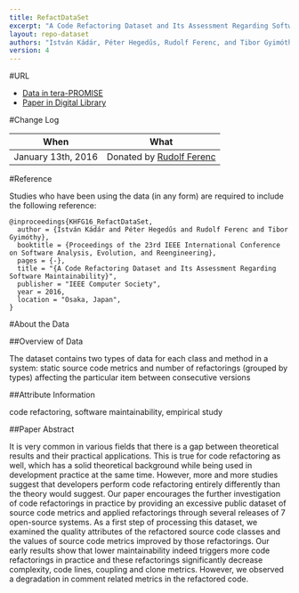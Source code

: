 ```yaml
---
title: RefactDataSet
excerpt: "A Code Refactoring Dataset and Its Assessment Regarding Software Maintainability"
layout: repo-dataset
authors: "István Kádár, Péter Hegedűs, Rudolf Ferenc, and Tibor Gyimóthy"
version: 4
---
```


#URL

* [Data in tera-PROMISE](https://terapromise.csc.ncsu.edu:8443/!/#repo/view/head/refactoring/refact)
* [Paper in Digital Library](http://www.inf.u-szeged.hu/~ferenc/papers/RefactDataSet/)

#Change Log

When | What
---- | ----
January 13th, 2016 | Donated by [Rudolf Ferenc](mailto:ferenc@inf.u-szeged.hu)

#Reference

Studies who have been using the data (in any form) are required to include the following reference:

```
@inproceedings{KHFG16_RefactDataSet,
  author = {István Kádár and Péter Hegedűs and Rudolf Ferenc and Tibor Gyimóthy},
  booktitle = {Proceedings of the 23rd IEEE International Conference on Software Analysis, Evolution, and Reengineering},
  pages = {-},
  title = "{A Code Refactoring Dataset and Its Assessment Regarding Software Maintainability}",
  publisher = "IEEE Computer Society",
  year = 2016,
  location = "Osaka, Japan", 
}
```

#About the Data

##Overview of Data

The dataset contains two types of data for each class and method in a system: static source code metrics and number of refactorings (grouped by types) affecting the particular item between consecutive versions

##Attribute Information

code refactoring, software maintainability, empirical study 

##Paper Abstract

It is very common in various fields that there is a gap between theoretical results and their practical applications. This is true for code refactoring as well, which has a solid theoretical background while being used in development practice at the same time. However, more and more studies suggest that developers perform code refactoring entirely differently than the theory would suggest. Our paper encourages the further investigation of code refactorings in practice by providing an excessive public dataset of source code metrics and applied refactorings through several releases of 7 open-source systems. As a first step of processing this dataset, we examined the quality attributes of the refactored source code classes and the values of source code metrics improved by those refactorings. Our early results show that lower maintainability indeed triggers more code refactorings in practice and these refactorings significantly decrease complexity, code lines, coupling and clone metrics. However, we observed a degradation in comment related metrics in the refactored code. 